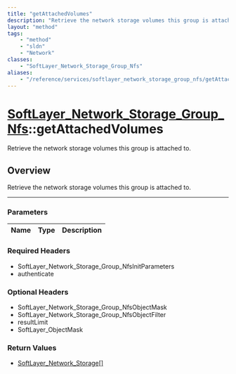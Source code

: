 ```yaml
---
title: "getAttachedVolumes"
description: "Retrieve the network storage volumes this group is attached to."
layout: "method"
tags:
    - "method"
    - "sldn"
    - "Network"
classes:
    - "SoftLayer_Network_Storage_Group_Nfs"
aliases:
    - "/reference/services/softlayer_network_storage_group_nfs/getAttachedVolumes"
---
```

# [SoftLayer_Network_Storage_Group_Nfs](/reference/services/SoftLayer_Network_Storage_Group_Nfs)::getAttachedVolumes


Retrieve the network storage volumes this group is attached to.


## Overview 
Retrieve the network storage volumes this group is attached to.

-----

### Parameters 
|Name | Type | Description |
| --- | --- | --- |


### Required Headers
* SoftLayer_Network_Storage_Group_NfsInitParameters
* authenticate


### Optional Headers
* SoftLayer_Network_Storage_Group_NfsObjectMask
* SoftLayer_Network_Storage_Group_NfsObjectFilter
* resultLimit
* SoftLayer_ObjectMask

### Return Values
* <a href='/reference/datatypes/SoftLayer_Network_Storage'>SoftLayer_Network_Storage[] </a>





